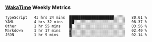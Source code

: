 ### [WakaTime](https://wakatime.com) Weekly Metrics

<!--START_SECTION:waka-->
```text
TypeScript   43 hrs 24 mins  ████████████████████░░░░░   80.01 % 
YAML         4 hrs 32 mins   ██░░░░░░░░░░░░░░░░░░░░░░░   08.37 % 
Other        1 hr 55 mins    █░░░░░░░░░░░░░░░░░░░░░░░░   03.56 % 
Markdown     1 hr 17 mins    ▓░░░░░░░░░░░░░░░░░░░░░░░░   02.40 % 
JSON         1 hr 9 mins     ▓░░░░░░░░░░░░░░░░░░░░░░░░   02.14 % 
```
<!--END_SECTION:waka-->